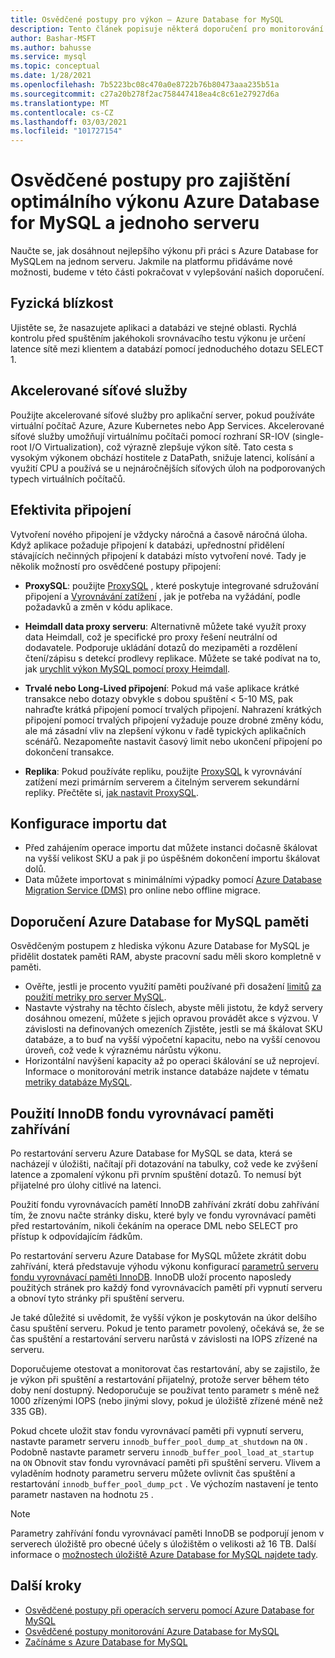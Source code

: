 ```yaml
---
title: Osvědčené postupy pro výkon – Azure Database for MySQL
description: Tento článek popisuje některá doporučení pro monitorování a ladění výkonu Azure Database for MySQL.
author: Bashar-MSFT
ms.author: bahusse
ms.service: mysql
ms.topic: conceptual
ms.date: 1/28/2021
ms.openlocfilehash: 7b5223bc08c470a0e8722b76b80473aaa235b51a
ms.sourcegitcommit: c27a20b278f2ac758447418ea4c8c61e27927d6a
ms.translationtype: MT
ms.contentlocale: cs-CZ
ms.lasthandoff: 03/03/2021
ms.locfileid: "101727154"
---
```

# <a name="best-practices-for-optimal-performance-of-your-azure-database-for-mysql---single-server"></a>Osvědčené postupy pro zajištění optimálního výkonu Azure Database for MySQL a jednoho serveru

Naučte se, jak dosáhnout nejlepšího výkonu při práci s Azure Database for MySQLem na jednom serveru. Jakmile na platformu přidáváme nové možnosti, budeme v této části pokračovat v vylepšování našich doporučení.

## <a name="physical-proximity"></a>Fyzická blízkost

 Ujistěte se, že nasazujete aplikaci a databázi ve stejné oblasti. Rychlá kontrolu před spuštěním jakéhokoli srovnávacího testu výkonu je určení latence sítě mezi klientem a databází pomocí jednoduchého dotazu SELECT 1. 

## <a name="accelerated-networking"></a>Akcelerované síťové služby

Použijte akcelerované síťové služby pro aplikační server, pokud používáte virtuální počítač Azure, Azure Kubernetes nebo App Services. Akcelerované síťové služby umožňují virtuálnímu počítači pomocí rozhraní SR-IOV (single-root I/O Virtualization), což výrazně zlepšuje výkon sítě. Tato cesta s vysokým výkonem obchází hostitele z DataPath, snižuje latenci, kolísání a využití CPU a používá se u nejnáročnějších síťových úloh na podporovaných typech virtuálních počítačů.

## <a name="connection-efficiency"></a>Efektivita připojení

Vytvoření nového připojení je vždycky náročná a časově náročná úloha. Když aplikace požaduje připojení k databázi, upřednostní přidělení stávajících nečinných připojení k databázi místo vytvoření nové.  Tady je několik možností pro osvědčené postupy připojení:

- **ProxySQL**: použijte [ProxySQL](https://proxysql.com/) , které poskytuje integrované sdružování připojení a [Vyrovnávání zatížení](https://techcommunity.microsoft.com/t5/azure-database-for-mysql/load-balance-read-replicas-using-proxysql-in-azure-database-for/ba-p/880042) , jak je potřeba na vyžádání, podle požadavků a změn v kódu aplikace.

- **Heimdall data proxy serveru**: Alternativně můžete také využít proxy data Heimdall, což je specifické pro proxy řešení neutrální od dodavatele. Podporuje ukládání dotazů do mezipaměti a rozdělení čtení/zápisu s detekcí prodlevy replikace. Můžete se také podívat na to, jak [urychlit výkon MySQL pomocí proxy Heimdall](https://techcommunity.microsoft.com/t5/azure-database-for-mysql/accelerate-mysql-performance-with-the-heimdall-proxy/ba-p/1063349).  

- **Trvalé nebo Long-Lived připojení**: Pokud má vaše aplikace krátké transakce nebo dotazy obvykle s dobou spuštění < 5-10 MS, pak nahraďte krátká připojení pomocí trvalých připojení. Nahrazení krátkých připojení pomocí trvalých připojení vyžaduje pouze drobné změny kódu, ale má zásadní vliv na zlepšení výkonu v řadě typických aplikačních scénářů. Nezapomeňte nastavit časový limit nebo ukončení připojení po dokončení transakce.

- **Replika**: Pokud používáte repliku, použijte [ProxySQL](https://proxysql.com/) k vyrovnávání zatížení mezi primárním serverem a čitelným serverem sekundární repliky. Přečtěte si, [jak nastavit ProxySQL](https://techcommunity.microsoft.com/t5/azure-database-for-mysql/scaling-an-azure-database-for-mysql-workload-running-on/ba-p/1105847).

## <a name="data-import-configurations"></a>Konfigurace importu dat

- Před zahájením operace importu dat můžete instanci dočasně škálovat na vyšší velikost SKU a pak ji po úspěšném dokončení importu škálovat dolů.
- Data můžete importovat s minimálními výpadky pomocí [Azure Database Migration Service (DMS)](https://datamigration.microsoft.com/) pro online nebo offline migrace. 

## <a name="azure-database-for-mysql-memory-recommendations"></a>Doporučení Azure Database for MySQL paměti

Osvědčeným postupem z hlediska výkonu Azure Database for MySQL je přidělit dostatek paměti RAM, abyste pracovní sadu měli skoro kompletně v paměti. 

- Ověřte, jestli je procento využití paměti používané při dosažení [limitů](./concepts-pricing-tiers.md) [za použití metriky pro server MySQL](./concepts-monitoring.md). 
- Nastavte výstrahy na těchto číslech, abyste měli jistotu, že když servery dosáhnou omezení, můžete s jejich opravou provádět akce s výzvou. V závislosti na definovaných omezeních Zjistěte, jestli se má škálovat SKU databáze, a to buď na vyšší výpočetní kapacitu, nebo na vyšší cenovou úroveň, což vede k výraznému nárůstu výkonu. 
- Horizontální navýšení kapacity až po operaci škálování se už neprojeví. Informace o monitorování metrik instance databáze najdete v tématu [metriky databáze MySQL](./concepts-monitoring.md#metrics).
 
## <a name="use-innodb-buffer-pool-warmup"></a>Použití InnoDB fondu vyrovnávací paměti zahřívání

Po restartování serveru Azure Database for MySQL se data, která se nacházejí v úložišti, načítají při dotazování na tabulky, což vede ke zvýšení latence a zpomalení výkonu při prvním spuštění dotazů. To nemusí být přijatelné pro úlohy citlivé na latenci. 

Použití fondu vyrovnávacích pamětí InnoDB zahřívání zkrátí dobu zahřívání tím, že znovu načte stránky disku, které byly ve fondu vyrovnávací paměti před restartováním, nikoli čekáním na operace DML nebo SELECT pro přístup k odpovídajícím řádkům.

Po restartování serveru Azure Database for MySQL můžete zkrátit dobu zahřívání, která představuje výhodu výkonu konfigurací [parametrů serveru fondu vyrovnávací paměti InnoDB](https://dev.mysql.com/doc/refman/8.0/en/innodb-preload-buffer-pool.html). InnoDB uloží procento naposledy použitých stránek pro každý fond vyrovnávacích pamětí při vypnutí serveru a obnoví tyto stránky při spuštění serveru.

Je také důležité si uvědomit, že vyšší výkon je poskytován na úkor delšího času spuštění serveru. Pokud je tento parametr povolený, očekává se, že se čas spuštění a restartování serveru narůstá v závislosti na IOPS zřízené na serveru. 

Doporučujeme otestovat a monitorovat čas restartování, aby se zajistilo, že je výkon při spuštění a restartování přijatelný, protože server během této doby není dostupný. Nedoporučuje se používat tento parametr s méně než 1000 zřízenými IOPS (nebo jinými slovy, pokud je úložiště zřízené méně než 335 GB).

Pokud chcete uložit stav fondu vyrovnávací paměti při vypnutí serveru, nastavte parametr serveru `innodb_buffer_pool_dump_at_shutdown` na `ON` . Podobně nastavte parametr serveru `innodb_buffer_pool_load_at_startup` na `ON` Obnovit stav fondu vyrovnávací paměti při spuštění serveru. Vlivem a vyladěním hodnoty parametru serveru můžete ovlivnit čas spuštění a restartování `innodb_buffer_pool_dump_pct` . Ve výchozím nastavení je tento parametr nastaven na hodnotu `25` .

> [!Note]
> Parametry zahřívání fondu vyrovnávací paměti InnoDB se podporují jenom v serverech úložiště pro obecné účely s úložištěm o velikosti až 16 TB. Další informace o [možnostech úložiště Azure Database for MySQL najdete tady](./concepts-pricing-tiers.md#storage).

## <a name="next-steps"></a>Další kroky

- [Osvědčené postupy při operacích serveru pomocí Azure Database for MySQL](concept-operation-excellence-best-practices.md) <br/>
- [Osvědčené postupy monitorování Azure Database for MySQL](concept-monitoring-best-practices.md)<br/>
- [Začínáme s Azure Database for MySQL](quickstart-create-mysql-server-database-using-azure-portal.md)<br/>
